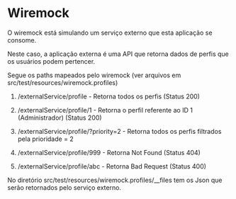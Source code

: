 # Wiremock

O wiremock está simulando um serviço externo que esta aplicação se consome.

Neste caso, a aplicação externa é uma API que retorna dados de perfis que os usuários podem pertencer.

Segue os paths mapeados pelo wiremock (ver arquivos em src/test/resources/wiremock.profiles)

1. /externalService/profile - Retorna todos os perfis (Status 200)

2. /externalService/profile/1 - Retorna o perfil referente ao ID 1 (Administrador) (Status 200)

3. /externalService/profile/?priority=2 - Retorna todos os perfis filtrados pela prioridade = 2

4. /externalService/profile/999 - Retorna Not Found (Status 404)

5. /externalService/profile/abc - Retorna Bad Request (Status 400)


No diretório src/test/resources/wiremock.profiles/__files tem os Json que serão retornados pelo serviço externo.